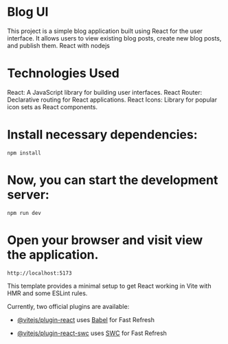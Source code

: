  # **Blog UI** 
 
This project is a simple blog application built using React for the user interface. 
It allows users to view existing blog posts, create new blog posts, and publish them.
React with nodejs


# Technologies Used

React: A JavaScript library for building user interfaces.
React Router: Declarative routing for React applications.
React Icons: Library for popular icon sets as React components.


# Install necessary dependencies:
    npm install

# Now, you can start the development server:
    npm run dev

# Open your browser and visit view the application.
    http://localhost:5173

This template provides a minimal setup to get React working in Vite with HMR and some ESLint rules.

Currently, two official plugins are available:

- [@vitejs/plugin-react](https://github.com/vitejs/vite-plugin-react/blob/main/packages/plugin-react/README.md) uses [Babel](https://babeljs.io/) for Fast Refresh

- [@vitejs/plugin-react-swc](https://github.com/vitejs/vite-plugin-react-swc) uses [SWC](https://swc.rs/) for Fast Refresh

